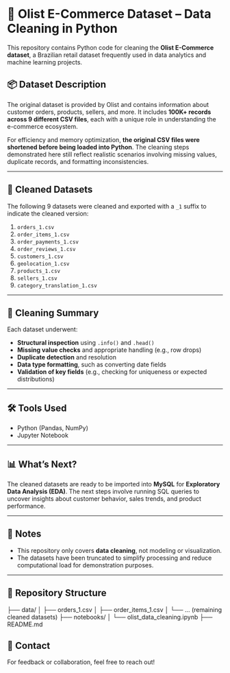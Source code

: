 # 🧹 Olist E-Commerce Dataset – Data Cleaning in Python

This repository contains Python code for cleaning the **Olist E-Commerce dataset**, a Brazilian retail dataset frequently used in data analytics and machine learning projects.

## 📦 Dataset Description

The original dataset is provided by Olist and contains information about customer orders, products, sellers, and more. It includes **100K+ records across 9 different CSV files**, each with a unique role in understanding the e-commerce ecosystem.

For efficiency and memory optimization, **the original CSV files were shortened before being loaded into Python**. The cleaning steps demonstrated here still reflect realistic scenarios involving missing values, duplicate records, and formatting inconsistencies.

---

## 📁 Cleaned Datasets

The following 9 datasets were cleaned and exported with a `_1` suffix to indicate the cleaned version:

1. `orders_1.csv`
2. `order_items_1.csv`
3. `order_payments_1.csv`
4. `order_reviews_1.csv`
5. `customers_1.csv`
6. `geolocation_1.csv`
7. `products_1.csv`
8. `sellers_1.csv`
9. `category_translation_1.csv`

---

## 🧼 Cleaning Summary

Each dataset underwent:
- **Structural inspection** using `.info()` and `.head()`
- **Missing value checks** and appropriate handling (e.g., row drops)
- **Duplicate detection** and resolution
- **Data type formatting**, such as converting date fields
- **Validation of key fields** (e.g., checking for uniqueness or expected distributions)

---

## 🛠 Tools Used

- Python (Pandas, NumPy)
- Jupyter Notebook

---

## 📊 What’s Next?

The cleaned datasets are ready to be imported into **MySQL** for **Exploratory Data Analysis (EDA)**. The next steps involve running SQL queries to uncover insights about customer behavior, sales trends, and product performance.

---

## 📌 Notes

- This repository only covers **data cleaning**, not modeling or visualization.
- The datasets have been truncated to simplify processing and reduce computational load for demonstration purposes.

---

## 📂 Repository Structure
├── data/
│ ├── orders_1.csv
│ ├── order_items_1.csv
│ └── ... (remaining cleaned datasets)
├── notebooks/
│ └── olist_data_cleaning.ipynb
├── README.md

## 📧 Contact

For feedback or collaboration, feel free to reach out!

